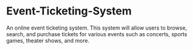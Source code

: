 # Event-Ticketing-System
An online event ticketing system.
This system will allow users to browse, search, and purchase tickets for various events such as concerts, sports games, theater shows, and more.
